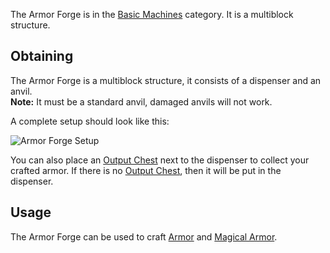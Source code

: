 The Armor Forge is in the [Basic Machines](https://github.com/Slimefun/Slimefun4/wiki/Basic-Machines) category. It is a multiblock structure.<br>

## Obtaining
The Armor Forge is a multiblock structure, it consists of a dispenser and an anvil.<br> **Note:** It must be a standard anvil, damaged anvils will not work.<br>

A complete setup should look like this:

![Armor Forge Setup](https://raw.githubusercontent.com/TheBusyBiscuit/Slimefun4-Wiki/master/images/multiblock-armor-forge.png)

You can also place an [Output Chest](https://github.com/Slimefun/Slimefun4/wiki/Output-Chest) next to the dispenser to collect your crafted armor. If there is no [Output Chest](https://github.com/Slimefun/Slimefun4/wiki/Output-Chest), then it will be put in the dispenser.

## Usage
The Armor Forge can be used to craft [Armor](https://github.com/Slimefun/Slimefun4/wiki/Armor) and [Magical Armor](https://github.com/Slimefun/Slimefun4/wiki/Magical-Armor).
